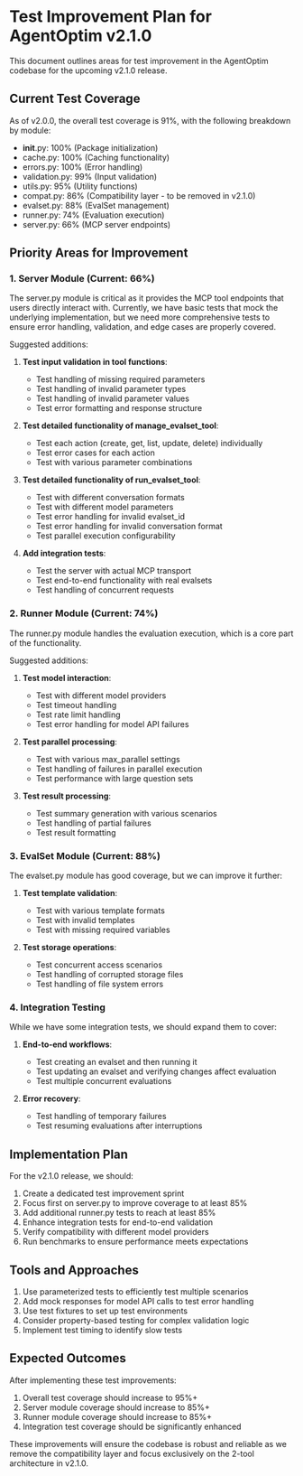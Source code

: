 # Test Improvement Plan for AgentOptim v2.1.0

This document outlines areas for test improvement in the AgentOptim codebase for the upcoming v2.1.0 release.

## Current Test Coverage

As of v2.0.0, the overall test coverage is 91%, with the following breakdown by module:

- __init__.py: 100% (Package initialization)
- cache.py: 100% (Caching functionality)
- errors.py: 100% (Error handling)
- validation.py: 99% (Input validation)
- utils.py: 95% (Utility functions)
- compat.py: 86% (Compatibility layer - to be removed in v2.1.0)
- evalset.py: 88% (EvalSet management)
- runner.py: 74% (Evaluation execution)
- server.py: 66% (MCP server endpoints)

## Priority Areas for Improvement

### 1. Server Module (Current: 66%)

The server.py module is critical as it provides the MCP tool endpoints that users directly interact with. Currently, we have basic tests that mock the underlying implementation, but we need more comprehensive tests to ensure error handling, validation, and edge cases are properly covered.

Suggested additions:

1. **Test input validation in tool functions**:
   - Test handling of missing required parameters
   - Test handling of invalid parameter types
   - Test handling of invalid parameter values
   - Test error formatting and response structure

2. **Test detailed functionality of manage_evalset_tool**:
   - Test each action (create, get, list, update, delete) individually
   - Test error cases for each action
   - Test with various parameter combinations

3. **Test detailed functionality of run_evalset_tool**:
   - Test with different conversation formats
   - Test with different model parameters
   - Test error handling for invalid evalset_id
   - Test error handling for invalid conversation format
   - Test parallel execution configurability

4. **Add integration tests**:
   - Test the server with actual MCP transport
   - Test end-to-end functionality with real evalsets
   - Test handling of concurrent requests

### 2. Runner Module (Current: 74%)

The runner.py module handles the evaluation execution, which is a core part of the functionality.

Suggested additions:

1. **Test model interaction**:
   - Test with different model providers
   - Test timeout handling
   - Test rate limit handling
   - Test error handling for model API failures

2. **Test parallel processing**:
   - Test with various max_parallel settings
   - Test handling of failures in parallel execution
   - Test performance with large question sets

3. **Test result processing**:
   - Test summary generation with various scenarios
   - Test handling of partial failures
   - Test result formatting

### 3. EvalSet Module (Current: 88%)

The evalset.py module has good coverage, but we can improve it further:

1. **Test template validation**:
   - Test with various template formats
   - Test with invalid templates
   - Test with missing required variables

2. **Test storage operations**:
   - Test concurrent access scenarios
   - Test handling of corrupted storage files
   - Test handling of file system errors

### 4. Integration Testing

While we have some integration tests, we should expand them to cover:

1. **End-to-end workflows**:
   - Test creating an evalset and then running it
   - Test updating an evalset and verifying changes affect evaluation
   - Test multiple concurrent evaluations

2. **Error recovery**:
   - Test handling of temporary failures
   - Test resuming evaluations after interruptions

## Implementation Plan

For the v2.1.0 release, we should:

1. Create a dedicated test improvement sprint
2. Focus first on server.py to improve coverage to at least 85%
3. Add additional runner.py tests to reach at least 85%
4. Enhance integration tests for end-to-end validation
5. Verify compatibility with different model providers
6. Run benchmarks to ensure performance meets expectations

## Tools and Approaches

1. Use parameterized tests to efficiently test multiple scenarios
2. Add mock responses for model API calls to test error handling
3. Use test fixtures to set up test environments
4. Consider property-based testing for complex validation logic
5. Implement test timing to identify slow tests

## Expected Outcomes

After implementing these test improvements:

1. Overall test coverage should increase to 95%+
2. Server module coverage should increase to 85%+
3. Runner module coverage should increase to 85%+
4. Integration test coverage should be significantly enhanced

These improvements will ensure the codebase is robust and reliable as we remove the compatibility layer and focus exclusively on the 2-tool architecture in v2.1.0.